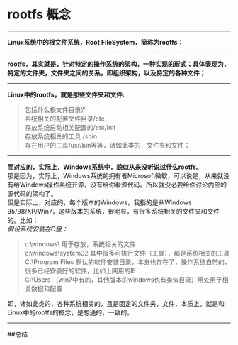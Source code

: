# rootfs 概念		

 ----		
 		
 **Linux系统中的根文件系统，Root FileSystem，简称为rootfs；**	
 			
 ----		
 	
 **rootfs，其实就是，针对特定的操作系统的架构，一种实现的形式；具体表现为，特定的文件夹，文件夹之间的关系，即组织架构，以及特定的各种文件；**		
 		
 ----		
 		
 **Linux中的rootfs，就是那些文件夹和文件:**		
 >包括什么根文件目录’/’		
 系统相关的配置文件目录/etc		
 存放系统启动相关配置的/etc/init		
 存放系统相关的工具 /sbin		
 存在用户的工具/usr/bin等等，诸如此类的，文件夹和文件；		
 		
 ----		
 		
 **而对应的，实际上，Windows系统中，貌似从来没听说过什么rootfs。**				
那是因为，实际上，Windows系统的拥有者Microsoft微软，可以说是，从来就没有给Windows操作系统开源，没有给你看源代码。所以就没必要给你讨论内部的源代码的架构了。		
但是实际上，对应的，每个版本的Windows，我指的是从Windows 95/98/XP/Win7，这些版本的系统，很明显，有很多系统相关的文件夹和文件的。比如：		
*假设系统安装在C盘：*		
>c:\windows\ 用于存放，系统相关的文件		
c:\windows\system32 其中很多可执行文件（工具），都是系统相关的工具		
C:\Program Files 默认的软件安装目录，本身也存在了，操作系统自带的，很多已经安装好的软件，比如上网用的IE		
C:\Users （win7中有的，其他版本的windows也有类似目录）用处用于相关数据和配置
		
即，诸如此类的，各种系统相关的，且是固定的文件夹，文件，本质上，就是和Linux中的rootfs的概念，是想通的，一致的。	
			
 ----	
 			
 ##总结		


```


```

